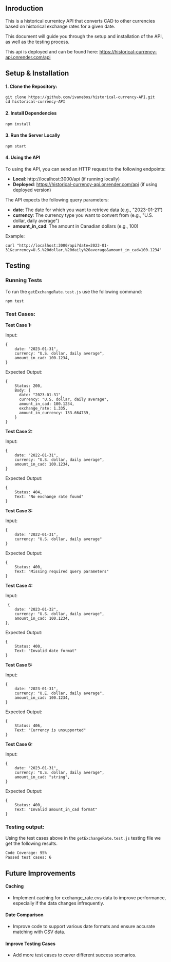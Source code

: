 ## Inroduction 

This is a historical currentcy API that converts CAD to other currencies based on historical exchange rates for a given date.

This document will guide you through the setup and installation of the API, as well as the testing process.

This api is deployed and can be found here: https://historical-currency-api.onrender.com/api


## Setup & Installation

#### 1. Clone the Repository:
```
git clone https://github.com/ivanebos/historical-currency-API.git
cd historical-currency-API
```

#### 2. Install Dependencies
```
npm install
```

#### 3. Run the Server Locally
```
npm start
```
#### 4. Using the API 

To using the API, you can send an HTTP request to the following endpoints:
- **Local**: http://localhost:3000/api (if running locally)
- **Deployed**: https://historical-currency-api.onrender.com/api (if using deployed version)

The API expects the following query parameters:
- **date**: The date for which you want to retrieve data (e.g., "2023-01-21")
- **currency**: The currency type you want to convert from (e.g., "U.S. dollar, daily average")
- **amount_in_cad**: The amount in Canadian dollars (e.g., 100)


Example:
```
curl "http://localhost:3000/api?date=2023-01-31&currency=U.S.%20dollar,%20daily%20average&amount_in_cad=100.1234"
```

## Testing

### Running Tests
To run the `getExchangeRate.test.js` use the following command:
```
npm test
```

### Test Cases:
**Test Case 1:**

Input:
```
{
    date: "2023-01-31",
    currency: "U.S. dollar, daily average",
    amount_in_cad: 100.1234,
}
```
Expected Output:
```
{
    Status: 200,
    Body: {
      date: "2023-01-31",
      currency: "U.S. dollar, daily average",
      amount_in_cad: 100.1234,
      exchange_rate: 1.335,
      amount_in_currency: 133.664739,
    }
}
```

**Test Case 2:**

Input:
```
{
    date: "2022-01-31",
    currency: "U.S. dollar, daily average",
    amount_in_cad: 100.1234,
}
```
Expected Output:
```
{
    Status: 404,
    Text: "No exchange rate found"
}
```

**Test Case 3:**

Input:
```
{
    date: "2022-01-31",
    currency: "U.S. dollar, daily average"
}
```
Expected Output:
```
{
    Status: 400,
    Text: "Missing required query parameters"
}
```
**Test Case 4:**

Input:
```
 {
    date: "2023-01-32",
    currency: "U.S. dollar, daily average",
    amount_in_cad: 100.1234,
},
```
Expected Output:
```
{
    Status: 400,
    Text: "Invalid date format"
}
```
**Test Case 5:**

Input:
```
{
    date: "2023-01-31",
    currency: "U.E. dollar, daily average",
    amount_in_cad: 100.1234,
}
```
Expected Output:
```
{
    Status: 406,
    Text: "Currency is unsupported"
}
```

**Test Case 6:**

Input:
```
{
    date: "2023-01-31",
    currency: "U.S. dollar, daily average",
    amount_in_cad: "string",
}
```
Expected Output:
```
{
    Status: 400,
    Text: "Invalid amount_in_cad format"
}
```

### Testing output:
Using the test cases above in the `getExchangeRate.test.js` testing file we get the following results.
```
Code Coverage: 95%
Passed test cases: 6
```

## Future Improvements

#### Caching
- Implement caching for exchange_rate.cvs data to improve performance, especially if the data changes infrequently.

#### Date Comparison
- Improve code to support various date formats and ensure accurate matching with CSV data.

#### Improve Testing Cases
- Add more test cases to cover different success scenarios.
